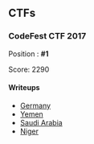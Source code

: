 ## CTFs

### CodeFest CTF 2017

Position : **#1**

Score:  2290

#### Writeups

+ [Germany](WriteUps/CodeFest17/Germany.md)
+ [Yemen](WriteUps/CodeFest17/Yemen.md)
+ [Saudi Arabia](WriteUps/CodeFest17/SaudiArabia.md)
+ [Niger](WriteUps/CodeFest17/Niger.md)
